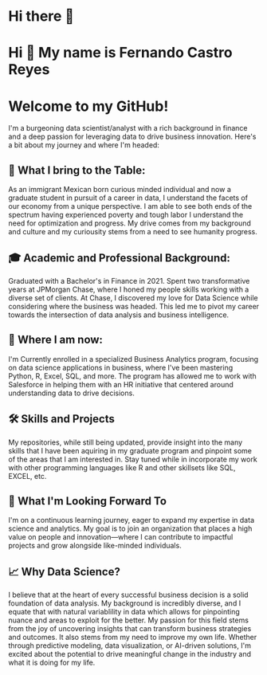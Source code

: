# Hi there 👋

Hi 👋 My name is Fernando Castro Reyes
======================================

# Welcome to my GitHub!

I'm a burgeoning data scientist/analyst with a rich background in finance and a deep passion for leveraging data to drive business innovation. Here's a bit about my journey and where I'm headed: 

## 🤝 What I bring to the Table:
As an immigrant Mexican born curious minded individual and now a graduate student in pursuit of a career in data, I understand the facets of our economy from a unique perspective. I am able to see both ends of the spectrum having experienced poverty and tough labor I understand the need for optimization and progress. My drive comes from my background and culture and my curiousity stems from a need to see humanity progress. 

## 🎓 Academic and Professional Background:
Graduated with a Bachelor's in Finance in 2021. Spent two transformative years at JPMorgan Chase, where I honed my people skills working with a diverse set of clients. At Chase, I discovered my love for Data Science while considering where the business was headed. This led me to pivot my career towards the intersection of data analysis and business intelligence. 

## 🧠 Where I am now:
I'm Currently enrolled in a specialized Business Analytics program, focusing on data science applications in business, where I've been mastering Python, R, Excel, SQL, and more. The program has allowed me to work with Salesforce in helping them with an HR initiative that centered around understanding data to drive decisions. 

## 🛠 Skills and Projects
My repositories, while still being updated, provide insight into the many skills that I have been aquiring in my graduate program and pinpoint some of the areas that I am interested in. Stay tuned while in incorporate my work with other programming languages like R and other skillsets like SQL, EXCEL, etc. 

## 🌱 What I'm Looking Forward To
I'm on a continuous learning journey, eager to expand my expertise in data science and analytics. My goal is to join an organization that places a high value on people and innovation—where I can contribute to impactful projects and grow alongside like-minded individuals. 

## 📈 Why Data Science?
I believe that at the heart of every successful business decision is a solid foundation of data analysis. My background is incredibly diverse, and I equate that with natural variablility in data which allows for pinpointing nuance and areas to exploit for the better. My passion for this field stems from the joy of uncovering insights that can transform business strategies and outcomes. It also stems from my need to improve my own life. Whether through predictive modeling, data visualization, or AI-driven solutions, I'm excited about the potential to drive meaningful change in the industry and what it is doing for my life. 
